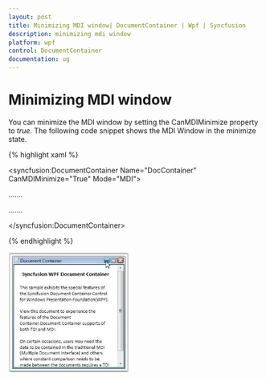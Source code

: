 ```yaml
---
layout: post
title: Minimizing MDI window| DocumentContainer | Wpf | Syncfusion
description: minimizing mdi window
platform: wpf
control: DocumentContainer
documentation: ug
---
```


# Minimizing MDI window

You can minimize the MDI window by setting the CanMDIMinimize property to _true_. The following code snippet shows the MDI Window in the minimize state.



{% highlight xaml %}



<!-- Adding Document Container -->

<syncfusion:DocumentContainer Name="DocContainer" CanMDIMinimize="True"  Mode="MDI">

<FlowDocumentScrollViewer syncfusion:DocumentContainer.Header="Features">

</FlowDocumentScrollViewer>

…....

…....

</syncfusion:DocumentContainer>

{% endhighlight %}

![](Minimizing-MDI-window_images/Minimizing-MDI-window_img1.jpeg)



